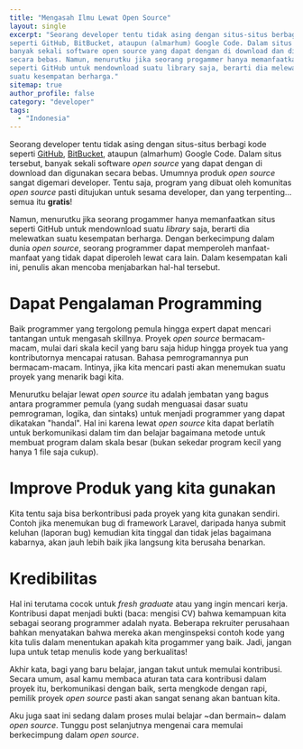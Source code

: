 ```yaml
---
title: "Mengasah Ilmu Lewat Open Source"
layout: single
excerpt: "Seorang developer tentu tidak asing dengan situs-situs berbagi kode
seperti GitHub, BitBucket, ataupun (almarhum) Google Code. Dalam situs tersebut,
banyak sekali software open source yang dapat dengan di download dan digunakan
secara bebas. Namun, menurutku jika seorang progammer hanya memanfaatkan situs
seperti GitHub untuk mendownload suatu library saja, berarti dia melewatkan
suatu kesempatan berharga."
sitemap: true
author_profile: false
category: "developer"
tags:
  - "Indonesia"
---
```

Seorang developer tentu tidak asing dengan situs-situs berbagi kode seperti
[GitHub](https://github.com), [BitBucket](https://bitbucket.com), ataupun
(almarhum) Google Code. Dalam situs tersebut, banyak sekali software _open
source_ yang dapat dengan di download dan digunakan secara bebas. Umumnya produk
_open source_ sangat digemari developer. Tentu saja, program yang dibuat oleh
komunitas _open source_ pasti ditujukan untuk sesama developer, dan yang
terpenting... semua itu __gratis__!

Namun, menurutku jika seorang progammer hanya memanfaatkan situs seperti GitHub
untuk mendownload suatu _library_ saja, berarti dia melewatkan suatu kesempatan
berharga. Dengan berkecimpung dalam dunia _open source_, seorang programmer
dapat memperoleh manfaat-manfaat yang tidak dapat diperoleh lewat cara lain.
Dalam kesempatan kali ini, penulis akan mencoba menjabarkan hal-hal tersebut.


# Dapat Pengalaman Programming

Baik programmer yang tergolong pemula hingga expert dapat mencari tantangan
untuk mengasah skillnya. Proyek _open source_ bermacam-macam, mulai dari skala
kecil yang baru saja hidup hingga proyek tua yang kontributornya mencapai
ratusan. Bahasa pemrogramannya pun bermacam-macam. Intinya, jika kita mencari
pasti akan menemukan suatu proyek yang menarik bagi kita.

Menurutku belajar lewat _open source_ itu adalah jembatan yang bagus antara
programmer pemula (yang sudah menguasai dasar suatu pemrograman, logika, dan
sintaks) untuk menjadi programmer yang dapat dikatakan "handal". Hal ini karena
lewat _open source_ kita dapat berlatih untuk berkomunikasi dalam tim dan
belajar bagaimana metode untuk membuat program dalam skala besar (bukan sekedar
program kecil yang hanya 1 file saja cukup).


# Improve Produk yang kita gunakan

Kita tentu saja bisa berkontribusi pada proyek yang kita gunakan sendiri. Contoh
jika menemukan bug di framework Laravel, daripada hanya submit keluhan (laporan
bug) kemudian kita tinggal dan tidak jelas bagaimana kabarnya, akan jauh lebih
baik jika langsung kita berusaha benarkan.


# Kredibilitas

Hal ini terutama cocok untuk _fresh graduate_ atau yang ingin mencari kerja.
Kontribusi dapat menjadi bukti (baca: mengisi CV) bahwa kemampuan kita sebagai
seorang programmer adalah nyata. Beberapa rekruiter perusahaan bahkan menyatakan
bahwa mereka akan menginspeksi contoh kode yang kita tulis dalam menentukan
apakah kita progammer yang baik. Jadi, jangan lupa untuk tetap menulis kode yang
berkualitas!

Akhir kata, bagi yang baru belajar, jangan takut untuk memulai kontribusi. Secara umum, asal
kamu membaca aturan tata cara kontribusi dalam proyek itu, berkomunikasi dengan
baik, serta mengkode dengan rapi, pemilik proyek _open source_ pasti akan sangat
senang akan bantuan kita.

Aku juga saat ini sedang dalam proses mulai belajar ~dan bermain~ dalam _open
source_. Tunggu post selanjutnya mengenai cara memulai berkecimpung dalam _open
source_.
